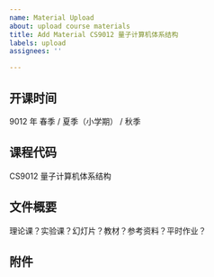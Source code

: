 ```yaml
---
name: Material Upload
about: upload course materials
title: Add Material CS9012 量子计算机体系结构
labels: upload
assignees: ''

---
```


## 开课时间

9012 年 春季 / 夏季（小学期） / 秋季

## 课程代码

CS9012 量子计算机体系结构

## 文件概要

理论课？实验课？幻灯片？教材？参考资料？平时作业？

## 附件
